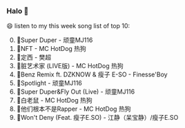 

### Halo 👋

😄 listen to my this week song list of top 10:

0. 🌈Super Duper - 顽童MJ116
1. 🌈NFT - MC HotDog 热狗
2. 🌈定西 - 樊超
3. 🌈脏艺术家 (LIVE版) - MC HotDog 热狗
4. 🌈Benz Remix ft. DZKNOW & 瘦子 E-SO - Finesse'Boy
5. 🌈Spotlight - 顽童MJ116
6. 🌈Super Duper&Fly Out (Live) - 顽童MJ116
7. 🌈白老鼠 - MC HotDog 热狗
8. 🌈他们根本不是Rapper - MC HotDog 热狗
9. 🌈Won't Deny (Feat. 瘦子E.SO) - 江静（呆宝静）/瘦子E.SO

